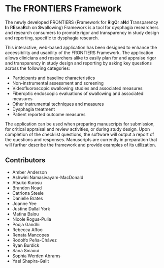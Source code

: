 # The FRONTIERS Framework

The newly developed FRONTIERS (**F**ramework for **R**ig**O**r a**N**d **T**ransparency **I**n R**E**sea**R**ch on **S**wallowing) Framework is a tool for dysphagia researchers and research consumers to promote rigor and transparency in study design and reporting, specific to dysphagia research.

This interactive, web-based application has been designed to enhance the accessibility and usability of the FRONTIERS Framework. The application allows clinicians and researchers alike to easily plan for and appraise rigor and transparency in study design and reporting by asking key questions across the following categories:

-   Participants and baseline characteristics
-   Non-instrumental assessment and screening
-   Videofluoroscopic swallowing studies and associated measures
-   Fiberoptic endoscopic evaluations of swallowing and associated measures
-   Other instrumental techniques and measures
-   Dysphagia treatment
-   Patient reported outcome measures

The application can be used when preparing manuscripts for submission, for critical appraisal and review activities, or during study design. Upon completion of the checklist questions, the software will output a report of the questions and responses. Manuscripts are currently in preparation that will further describe the framework and provide examples of its utilization.

## Contributors

-   Amber Anderson
-   Ashwini Namasivayam-MacDonald
-   Atsuko Kurosu
-   Brandon Noad
-   Catriona Steele
-   Danielle Brates
-   Joanne Yee
-   Justine Dallal York
-   Matina Balou
-   Nicole Rogus-Pulia
-   Pooja Gandhi
-   Rebecca Affoo
-   Renata Mancopes
-   Rodolfo Peña-Chávez
-   Ryan Burdick
-   Sana Smaoui
-   Sophia Werden Abrams
-   Yael Shapira-Galit
